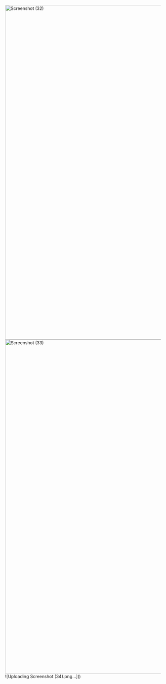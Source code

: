 <img width="1920" height="1080" alt="Screenshot (32)" src="https://github.com/user-attachments/assets/d7cc1e42-9d20-4828-84b8-e35ce7efbf9e" />
<img width="1920" height="1080" alt="Screenshot (33)" src="https://github.com/user-attachments/assets/8e448235-819c-4a55-a5a0-bfa201b3ea7d" />
![Uploading Screenshot (34).png…]()

